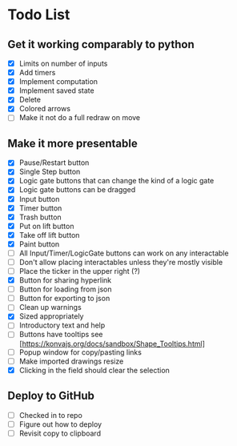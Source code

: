 # Todo List

## Get it working comparably to python

- [x] Limits on number of inputs
- [x] Add timers
- [x] Implement computation
- [x] Implement saved state
- [x] Delete
- [x] Colored arrows
- [ ] Make it not do a full redraw on move

## Make it more presentable

- [x] Pause/Restart button
- [x] Single Step button
- [x] Logic gate buttons that can change the kind of a logic gate
- [x] Logic gate buttons can be dragged
- [x] Input button
- [x] Timer button
- [x] Trash button
- [x] Put on lift button
- [x] Take off lift button
- [x] Paint button
- [ ] All Input/Timer/LogicGate buttons can work on any interactable
- [ ] Don't allow placing interactables unless they're mostly visible
- [ ] Place the ticker in the upper right (?)
- [x] Button for sharing hyperlink
- [ ] Button for loading from json
- [ ] Button for exporting to json
- [ ] Clean up warnings
- [x] Sized appropriately
- [ ] Introductory text and help
- [ ] Buttons have tooltips see [https://konvajs.org/docs/sandbox/Shape_Tooltips.html]
- [ ] Popup window for copy/pasting links
- [ ] Make imported drawings resize
- [x] Clicking in the field should clear the selection

## Deploy to GitHub

- [ ] Checked in to repo
- [ ] Figure out how to deploy
- [ ] Revisit copy to clipboard